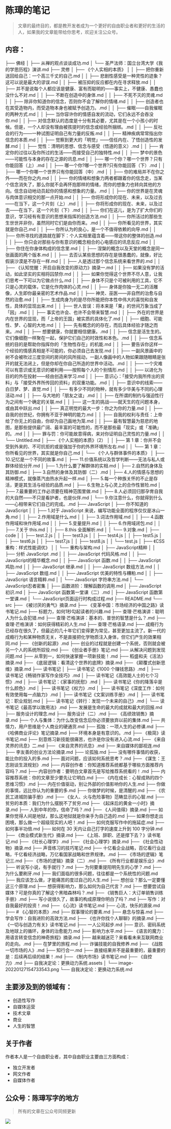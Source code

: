 # 陈璋的笔记

> 文章的最终目的，都是教开发者成为一个更好的自由职业者和更好的生活的人，如果我的文章能带给你思考，欢迎关注公众号。

## 内容： 

├── 佛经
│   ├── 从禅的观点谈谈成功.md
│   └── 圣严法师：国立台湾大学《我的学思历程》演讲.md
├── 灵修
│   ├── 《个人实相的本质》
│   │   ├── 把你重新送回给自己：一个高三千丈的自己.md
│   │   ├── 悲剧性感受是一种灵性的迹象？这可以说是最大的谬误.md
│   │   ├── 被压抑的反应都在内在寻求释放.md
│   │   ├── 并不是说每个人都应该是健康、富有而聪明的——事实上，不健康、愚蠢也没什么不对.md
│   │   ├── 不断在创造中的身体.md
│   │   ├── 不死不灭的灵魂.md
│   │   ├── 除非你知道你的信念，否则你不会了解你的情绪.md
│   │   ├── 创造者也在其受造物内，而受造物本身也被赋予创造力。.md
│   │   ├── 催眠——自我催眠的两种方式.md
│   │   ├── 当你容许你的情感自发的流动，它们永远不会吞没你.md
│   │   ├── 对信念默认的态度是十分有其必要，尤其是在一个小孩小的时候。但是，一个人却没有理由被孩提时的信念或经验所捆绑。.md
│   │   ├── 反社会的行为——一种试图证明自己有力量的反叛.md
│   │   ├── 精神疾病常常指出你信念的本质.md
│   │   ├── 觉察到更大的「明觉」——信任内在、了悟创造性的发酵.md
│   │   ├── 觉性：清明的思想、信念与感受（悟道的意义）.md
│   │   ├── 肯定你的过往以及你所过的生活——而接受自己的独特性.md
│   │   ├── 梦中的景色——可能性与本身的存在之源的讯息.md
│   │   ├── 哪一个你？哪一个世界？只有你能回答（上）.md
│   │   ├── 哪一个你?哪一个世界?只有你能回答（下）.md
│   │   ├── 哪一个你哪一个世界只有你能回答（中）.md
│   │   ├── 你的难局并不在你之外——而在你之内.md
│   │   ├── 你的情绪和想象力两者都跟着你的信念走，当某个信念消失了，那么你就不会再怀抱那样的情绪，而你的想象力也转向其他的方向。信念自动地动员起你的情感和想象的力量。.md
│   │   ├── 你的世界是在灵魂与肉体意识相交的那一点开始.md
│   │   ├── 你将形成你的现在、未来，以及过去——在当下，这一个片刻（上）.md
│   │   ├── 你将形成你的现在、未来，以及过去——在当下，这一个片刻（下）.md
│   │   ├── 你们在这儿，是为了扩大你们的意识，学习经有有意识的思想来指挥的创造方法.md
│   │   ├── 你所活过的那些生生世世并非你，虽然同时它们是由你而来。.md
│   │   ├── 你所看见的世界，其实就是你自己.md
│   │   ├── 你所认为的良心，是一个不值得依赖的向导.md
│   │   ├── 你所寻找的道路就在脚下：个人实相里蕴含着——带这你的整体的创造.md
│   │   ├── 你只会对那些与你有意识的概念相合的心电感应的讯息反应.md
│   │   ├── 你住在你身体构成的信念里.md
│   │   ├── 涅槃的概念以及天堂的概念是同一张画面的两个版本.md
│   │   ├── 去否认某些思想的存在是很愚蠢的，就像，好比假装沙漠是不存在一样.md
│   │   ├── 人是透过那个信念系统来看世界的.md
│   │   ├── 《认知觉醒：开启自我改变的原动力》摘录一.md
│   │   ├── 如果没有梦的活动，如此坚实的实相将囚禁你.md
│   │   ├── 如果你觉得这个世界不尽人意，让我们思考一下可以为它做点什么.md
│   │   ├── 身体不只是个可被利用的工具，它不只是心灵的载体，它是化作肉体的心灵.md
│   │   ├── 身体是你独一无二的活雕像，人生即你最亲密的艺术作品.md
│   │   ├── 神灵、巫医——非自然的治愈与自然的治愈.md
│   │   ├── 生成肉身为的是尽你所能把你本性中伟大的喜悦和自发性，具体的显现出来.md
│   │   ├── 世人皆误：将本来是「果」的世间万象当成了「因」.md
│   │   ├── 事实也许会、也许不会带来智慧.md
│   │   ├── 外在的世界是内在世界的显现，而「上帝的王国」被实质的具体化了.md
│   │   ├── 细胞、可能性、梦、心智的大地.md
│   │   ├── 先有概念的的存在，而后具体经验才随之而来。.md
│   │   ├── 想要健康，你就要相信健康。.md
│   │   ├── 信念是活生生的。它们像细胞一样聚在一起，保护它们自己的时效性和本色。.md
│   │   ├── 信念系统的目的是帮助你指挥你的「生物性存在」的机能.md
│   │   ├── 要告诉你这样一个经验的情感真相是不可能的，你必须自己去发现.md
│   │   ├── 一副风景画中的树不会被吹过三度空间的房间的风所摇动，一副人像画中的人物如果跟随眼睛是张开的就无法闭上，但是你却在你自己所造的世界中活动。.md
│   │   ├── 一个灾难可以有意识或无意识的被利用——按照每个人的个别情形.md
│   │   ├── 以进化为目的的外在投射——经由创造来学习.md
│   │   ├── 意识心：「接受内我所传出的资料」与「接受外界所传回的资料」的双重功能。.md
│   │   ├── 意识中的线索——白日梦、梦、直觉.md
│   │   ├── 有多少不同的物种，就有多少华美与不同的心理活动.md
│   │   ├── 与大地的「朋友之谊」.md
│   │   ├── 在所谓的制约与强迫性行为之间有一个确定的关联.md
│   │   ├── 这一生的挑战——就天生的在问题本身，或由其中跃出.md
│   │   ├── 真正明觉的最大一步：你之为你的力量.md
│   │   ├── 自我的创世纪，你拥有不亚于神明的能力.md
│   │   ├── 自我的权利与责任：上帝给了你无上的自由，你却为自己画地为笼.md
│   │   ├── 最有智慧最为慈悲的地图，是那些提供最广阔、最丰富的可能性的，而不是那些最「现实」或「准确」的。.md
│   │   ├── 罪与罚：你可能故意得病，来对你证明自己灵性的力量.md
│   │   └── Untitled.md
│   ├── 《个人实相的本质》（2）
│   │   ├── 第 1 章：你并不会受到外来的、不可抗拒的或是强加于你的外界环境所左右.md
│   │   └── 第 1 章：你所看见的世界，其实就是你自己.md
│   └── 《个人与群体事件的本质》
│       ├── 10.记忆是一个不同的故事.md
│       ├── 11.价值系统以及哲学判断——无法与私人或群体经验分开.md
│       ├── 1.为什么要了解群体的实相.md
│       ├── 2.自然的身体及其防御.md
│       ├── 3.自然的身体及其防御（二）.md
│       ├── 4.人的情感与思想的精神模式，就像蒸汽由热水升起一样.md
│       ├── 5.每一个种族关怀的不止是存活，更是其生活与经验的品质.md
│       ├── 6.生物上与心灵上的合作性冒险.md
│       ├── 7.最重要的工作必须要在精神范围里做.md
│       ├── 8.人必须回归那孕育自我的大自然——不只是看护者，也是伙伴.md
│       └── 9.你注意什么，你就得到什么——心相带来它们自己的完成。.md
├── JavaScript
│   ├── 你不知道的JavaScript
│   │   ├── 1.对于 JavaScript 来说，编写功能全面的程序仅仅是冰山一角.md
│   │   ├── 2.作用域是什么.md
│   │   ├── 3.词法作用域.md
│   │   ├── 4.函数作用域和块作用域.md
│   │   ├── 5.变量提升.md
│   │   ├── 6.作用域闭包.md
│   │   ├── 7.关于 this.md
│   │   ├── 8.this 全面解析.md
│   │   └── 9.对象.md
│   ├── code
│   │   ├── test.2.js
│   │   ├── test3.js
│   │   ├── test4.js
│   │   ├── test5.js
│   │   ├── test6.js
│   │   ├── test7.js
│   │   ├── test8.js
│   │   └── test.js
│   ├── 《CSS重构：样式性能调优》
│   │   └── 重构与架构.md
│   ├── JavaScript精粹
│   │   ├── 分析 JavaScript .md
│   │   ├── JavaScript 代码风格.md
│   │   ├── JavaScript的精华概念.md
│   │   ├── JavaScript 函数.md
│   │   ├── JavaScript 鸡肋.md
│   │   ├── JavaScript 继承.md
│   │   ├── JavaScript 数组方法.md
│   │   ├── JavaScript 数组.md
│   │   ├── JavaScript 优美的特性与糟粕.md
│   │   ├── JavaScript 语言精粹.md
│   │   └── JavaScript 字符串方法.md
│   └── JavaScript忍者密集
│       ├── 函数进阶：理解函数的调用.md
│       ├── JavaScript 初识.md
│       ├── JavaScript 函数第一堂课（二）.md
│       ├── JavaScript 函数第一堂课.md
│       └── JavaScript页面运行时构成过程.md
├── README.md
└── src
    ├── 《被讨厌的勇气》摘录.md
    ├── 《变革中国：市场经济的中国之路》读书笔记.md
    ├── 标题力，如何1秒勾起读者的兴趣.md
    ├── 查理·芒格演讲：聪明人为什么会犯错.md
    ├── 查理·芒格演讲：基本的、普世的智慧是什么？.md
    ├── 查理·芒格演讲：如何获得精彩的人生.md
    ├── 查理·芒格语录.md
    ├── 成瘾行为已经存在很久了，但最近的几十年它们变得更为常见，甚至更加主流了。新一代的成瘾行为和某种物质无关，不是直接把化学物质注入身体，但它们产生的效果相同.md
    ├── 《创新的起源》.md
    ├── 创业的过程就是创建一个系统，否则就会被另一个人的系统所奴役.md
    ├── 《创业者手册》笔记.md
    ├── 从解决问题到发现问题.md
    ├── 从零到一，如何快速掌握一项新技能！.md
    ├── 稻盛和夫《活法》摘录.md
    ├── 《底层逻辑：看清这个世界的底牌》摘录.md
    ├── 《颠覆式创新思维》摘录.md
    ├── 读书笔记
    │   ├── 读书笔记《1000 个赚钱思路》.md
    │   ├── 读书笔记《畅销作家写作全技巧》.md
    │   ├── 读书笔记《高效能人士的七个习惯》.md
    │   ├── 读书笔记：《家事的抚慰》.md
    │   ├── 读书笔记《你的降落伞是什么颜色》.md
    │   ├── 读书笔记《权力》.md
    │   ├── 读书笔记《深度工作：如何有效使用每一点脑力》.md
    │   ├── 读书笔记《文案训练手册》.md
    │   ├── 读书笔记：职业规划.md
    │   ├── 读书笔记《转行：发现一个未来的自己》.md
    │   └── 读书笔记《最高学以致用法》.md
    ├── 发展是生命的最大的成就和最大的回报.md
    ├── 服务设计的理念.md
    ├── 服务设计（二）.md
    ├── 《高绩效销售》摘录.md
    ├── 个人与集体：为什么改变信念后你必须要放弃以前的集体.md
    ├── 共情力，用户思维是个人商业的硬通货.md
    ├── 孤独：一项人生的必修课.md
    ├── 《哈佛商业评论》笔记摘录.md
    ├── 环境本身是有意识的。.md
    ├── 《极简》读书笔记.md
    ├── 刻意练习新技能很痛苦，也许是你没有进入心流.md
    ├── 《来自灵界的讯息》二.md
    ├── 《来自灵界的讯息》.md
    ├── 来自媒体的鄙视连.md
    ├── 李友善的创业方法论摘录.md
    ├── 论孤独.md
    ├── 没有哪件事情的收获，能比你的投入的多.md
    ├── 面对问题，应该如何系统思考？.md
    ├── 《谋生：王志刚谈生涯规划》.md
    ├── 内容创作者：你知道推荐系统都基于哪些方面推荐内容吗？.md
    ├── 内容创作者：要明白文章首先是写给推荐系统看的！.md
    ├── 内容推荐系统：你的文章至少要先让它明白.md
    ├── 《内在成长：心智成熟的四个思维习惯》.md
    ├── 内在价值驱动，别让外部的价值影响你的人生.md
    ├── 你做的事情，远比你认为的重要的多.md
    ├── 你做梦的时候，是清醒的.md
    ├── 《农民工进城防骗手册》.md
    ├── 《女人、火与危险事物》范畴显示的心智.md
    ├── 贫穷的本质：我们为什么摆脱不了贫穷.md
    ├── 《起床后的黄金一小时》摘录.md
    ├── 人到中年的你，信命了吗？.md
    ├── 《人间值得》摘录.md
    ├── 如果你觉得人间是地狱，那么这地狱就是你亲手为自己造的.md
    ├── 如果你想走出困境，那么做一个超级现实的人吧！.md
    ├── 如何克服写作中的拖延症.md
    ├── 如何事半功倍.md
    ├── 如何在 30 天内让自己打字的速度上升到 100 字分钟.md
    ├── 《商业模式新生代》摘录.md
    ├── 《上班、辞职、还是撑下去？》读书笔记.md
    ├── 《社长心理学》.md
    ├── 《社会心理学》摘录.md
    ├── 《社会性动物》摘录.md
    ├── 声音练习的技巧笔记.md
    ├── 十亿看企业战略，百亿看行业战略，千亿看经济战略，万亿看国家战略和世界规律。.md
    ├── 《市场的逻辑》笔记三.md
    ├── 《市场的逻辑》摘录（二）.md
    ├── 《所有行业都是娱乐业》.md
    ├── 听说写小说，有手就行？.md
    ├── 为何要重提阳明先生的心学？.md
    ├── 为什么要刷牙.md
    ├── 我们面临的很多问题，往往都是一个系统性的问题.md
    ├── 我应该怎么做，才能痛苦的度过自己的人生.md
    ├── 想创业？那么一定要懂这三个原理.md
    ├── 想获得影响力，那么如何为自己代言？.md
    ├── 想要尝试自媒体？可是你真的了解这个黑暗森林吗？.md
    ├── 《销售巨人：大订单销售训练手册》.md
    ├── 写小说很久了，故事的构成原理你明白了吗？.md
    ├── 写作：对自我最好的投资！.md
    ├── 《心流》读书笔记.md
    ├── 心流，快乐的源泉.md
    ├── # 《心智的本质》.md
    ├── 叙事理论的要素.md
    ├── 悬念与惊喜.md
    ├── 学会写作：自我进阶的高效方法.md
    ├── 《也许你找个人聊聊》的摘录.md
    ├── 《一切与创造力有关》读书笔记.md
    ├── 一人公司起步.md
    ├── 意识、密码系统及地球上的循环，身体的治愈能力.md
    ├── 影响力水平.md
    ├── 《语言的魔力：用语言转变信念的神奇旅程》摘录.md
    ├── 越来越迷茫？来看看未来互联网商业的走向。.md
    ├── 在梦里的旅程.md
    ├── 诈骗技能的自我修养.md
    ├── 《战胜一切市场的人》.md
    ├── 知行合一.md
    ├── 直接结果并不是最重要的，最重要的是：后续再后续的结果！.md
    ├── 《制内市场》读书笔记.md
    ├── 《自控力》.md
    ├── 自我决定论：更换动力系统.assets
    │   └── image-20220127154733543.png
    └── 自我决定论：更换动力系统.md



## 主要涉及到的领域有：
- 创造性写作
- 自媒体运营
- 技术文章
- 商业
- 人生的智慧

## 关于作者
作者本人是一个自由职业者，其中自由职业主要由三方面构成：
- 独立开发者
- 网文作者
- 自媒体作者


## 公众号：陈璋写字的地方
> 所有的文章在公众号同频更新

![](https://s2.loli.net/2022/01/26/9XBJscSd8NELxFz.jpg)

